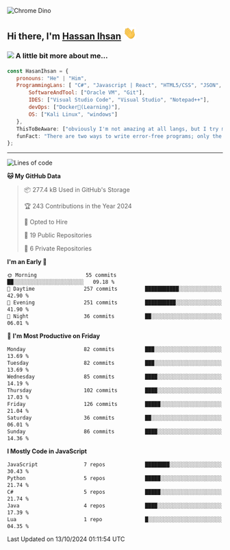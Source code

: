  <!--
**HasanIhsan/HasanIhsan** is a ✨ _special_ ✨ repository because its `README.md` (this file) appears on your GitHub profile.
-->

![Chrome Dino](https://mir-s3-cdn-cf.behance.net/project_modules/max_1200/4ff07986208593.5d9a654e92f36.gif)


<h2 align="left">Hi there, I'm <a href="https://www.linkedin.com/in/hassan-ihsan-045b11231/" target="_blank" rel="noopener noreferrer">Hassan Ihsan</a> <img src="https://raw.githubusercontent.com/ABSphreak/ABSphreak/master/gifs/Hi.gif" height="30" />
 
 
 ### <img src="https://media.giphy.com/media/VgCDAzcKvsR6OM0uWg/giphy.gif" width="50"> A little bit more about me...  
 
 ```javascript
const HasanIhsan = {
    pronouns: "He" | "Him",
    ProgrammingLans: [ "C#", "Javascript | React", "HTML5/CSS", "JSON", "Java"],
        SoftwareAndTool: ["Oracle VM", "Git"],
        IDES: ["Visual Studio Code", "Visual Studio", "Notepad++"],
        devOps: ["Docker🐳(Learning)"], 
        OS: ["Kali Linux", "windows"]
    },
    ThisToBeAware: ["obviously I'm not amazing at all langs, but I try my best not to go rusty"], 
    funFact: "There are two ways to write error-free programs; only the third one works"
};
```
 
 --- 

<!--START_SECTION:waka-->
![Lines of code](https://img.shields.io/badge/From%20Hello%20World%20I%27ve%20Written-1.6%20million%20lines%20of%20code-blue)

**🐱 My GitHub Data** 

> 📦 277.4 kB Used in GitHub's Storage 
 > 
> 🏆 243 Contributions in the Year 2024
 > 
> 💼 Opted to Hire
 > 
> 📜 19 Public Repositories 
 > 
> 🔑 6 Private Repositories 
 > 
**I'm an Early 🐤** 

```text
🌞 Morning                55 commits          ██░░░░░░░░░░░░░░░░░░░░░░░   09.18 % 
🌆 Daytime                257 commits         ███████████░░░░░░░░░░░░░░   42.90 % 
🌃 Evening                251 commits         ██████████░░░░░░░░░░░░░░░   41.90 % 
🌙 Night                  36 commits          ██░░░░░░░░░░░░░░░░░░░░░░░   06.01 % 
```
📅 **I'm Most Productive on Friday** 

```text
Monday                   82 commits          ███░░░░░░░░░░░░░░░░░░░░░░   13.69 % 
Tuesday                  82 commits          ███░░░░░░░░░░░░░░░░░░░░░░   13.69 % 
Wednesday                85 commits          ████░░░░░░░░░░░░░░░░░░░░░   14.19 % 
Thursday                 102 commits         ████░░░░░░░░░░░░░░░░░░░░░   17.03 % 
Friday                   126 commits         █████░░░░░░░░░░░░░░░░░░░░   21.04 % 
Saturday                 36 commits          ██░░░░░░░░░░░░░░░░░░░░░░░   06.01 % 
Sunday                   86 commits          ████░░░░░░░░░░░░░░░░░░░░░   14.36 % 
```


**I Mostly Code in JavaScript** 

```text
JavaScript               7 repos             ████████░░░░░░░░░░░░░░░░░   30.43 % 
Python                   5 repos             █████░░░░░░░░░░░░░░░░░░░░   21.74 % 
C#                       5 repos             █████░░░░░░░░░░░░░░░░░░░░   21.74 % 
Java                     4 repos             ████░░░░░░░░░░░░░░░░░░░░░   17.39 % 
Lua                      1 repo              █░░░░░░░░░░░░░░░░░░░░░░░░   04.35 % 
```




 Last Updated on 13/10/2024 01:11:54 UTC
<!--END_SECTION:waka-->
 
 
